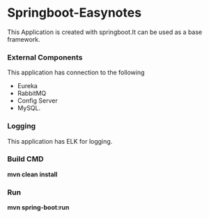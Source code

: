 # Springboot-Easynotes

This Application is created with springboot.It can be used as a base framework.

### External Components

This application has connection to the following

* Eureka
* RabbitMQ 
* Config Server
* MySQL.

### Logging

This application has ELK for logging.

### Build CMD

**mvn clean install**

### Run

**mvn spring-boot:run**
